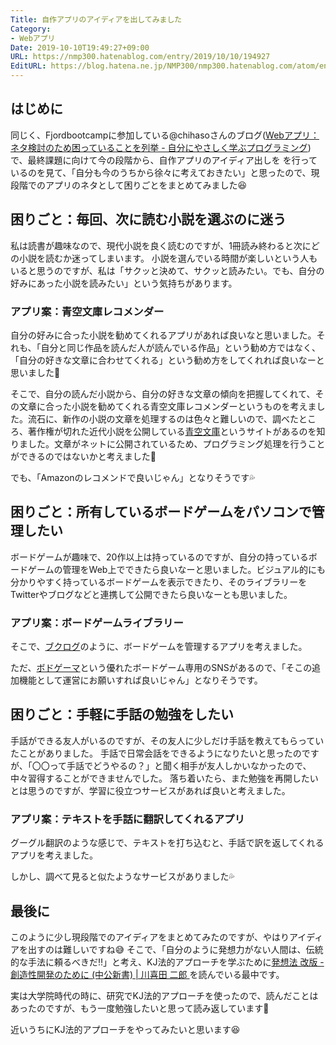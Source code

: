 ```yaml
---
Title: 自作アプリのアイディアを出してみました
Category:
- Webアプリ
Date: 2019-10-10T19:49:27+09:00
URL: https://nmp300.hatenablog.com/entry/2019/10/10/194927
EditURL: https://blog.hatena.ne.jp/NMP300/nmp300.hatenablog.com/atom/entry/26006613447451593
---
```




## はじめに
同じく、Fjordbootcampに参加している@chihasoさんのブログ([Webアプリ：ネタ検討のため困っていることを列挙 \- 自分にやさしく学ぶプログラミング](https://chihaso.hatenablog.com/entry/2019/10/01/135428))で、最終課題に向けて今の段階から、自作アプリのアイディア出しを
を行っているのを見て、「自分も今のうちから徐々に考えておきたい」と思ったので、現段階でのアプリのネタとして困りごとをまとめてみました😆

## 困りごと：毎回、次に読む小説を選ぶのに迷う

私は読書が趣味なので、現代小説を良く読むのですが、1冊読み終わると次にどの小説を読むか迷ってしまいます。
小説を選んでいる時間が楽しいという人もいると思うのですが、私は「サクッと決めて、サクッと読みたい。でも、自分の好みにあった小説を読みたい」という気持ちがあります。

### アプリ案：青空文庫レコメンダー

自分の好みに合った小説を勧めてくれるアプリがあれば良いなと思いました。それも、「自分と同じ作品を読んだ人が読んでいる作品」という勧め方ではなく、「自分の好きな文章に合わせてくれる」という勧め方をしてくれれば良いなーと思いました🤔

そこで、自分の読んだ小説から、自分の好きな文章の傾向を把握してくれて、その文章に合った小説を勧めてくれる青空文庫レコメンダーというものを考えました。流石に、新作の小説の文章を処理するのは色々と難しいので、調べたところ、著作権が切れた近代小説を公開している[青空文庫](https://www.aozora.gr.jp)というサイトがあるのを知りました。文章がネットに公開されているため、プログラミング処理を行うことができるのではないかと考えました💪

でも、「Amazonのレコメンドで良いじゃん」となりそうです💦

## 困りごと：所有しているボードゲームをパソコンで管理したい

ボードゲームが趣味で、20作以上は持っているのですが、自分の持っているボードゲームの管理をWeb上でできたら良いなーと思いました。ビジュアル的にも分かりやすく持っているボードゲームを表示できたり、そのライブラリーをTwitterやブログなどと連携して公開できたら良いなーとも思いました。

### アプリ案：ボードゲームライブラリー

そこで、[ブクログ](https://booklog.jp/)のように、ボードゲームを管理するアプリを考えました。

ただ、[ボドゲーマ](https://bodoge.hoobby.net)という優れたボードゲーム専用のSNSがあるので、「そこの追加機能として運営にお願いすれば良いじゃん」となりそうです。

## 困りごと：手軽に手話の勉強をしたい

手話ができる友人がいるのですが、その友人に少しだけ手話を教えてもらっていたことがありました。
手話で日常会話をできるようになりたいと思ったのですが、「〇〇って手話でどうやるの？」と聞く相手が友人しかいなかったので、中々習得することができませんでした。
落ち着いたら、また勉強を再開したいとは思うのですが、学習に役立つサービスがあれば良いと考えました。

### アプリ案：テキストを手話に翻訳してくれるアプリ

グーグル翻訳のような感じで、テキストを打ち込むと、手話で訳を返してくれるアプリを考えました。

しかし、調べて見ると似たようなサービスがありました💦

## 最後に

このように少し現段階でのアイディアをまとめてみたのですが、やはりアイディアを出すのは難しいですね😅
そこで、「自分のように発想力がない人間は、伝統的な手法に頼るべきだ‼️」と考え、KJ法的アプローチを学ぶために[発想法 改版 \- 創造性開発のために \(中公新書\) \| 川喜田 二郎 ](https://www.amazon.co.jp/%E7%99%BA%E6%83%B3%E6%B3%95-%E6%94%B9%E7%89%88-%E5%89%B5%E9%80%A0%E6%80%A7%E9%96%8B%E7%99%BA%E3%81%AE%E3%81%9F%E3%82%81%E3%81%AB-%E5%B7%9D%E5%96%9C%E7%94%B0-%E4%BA%8C%E9%83%8E/dp/4121801369)を読んでいる最中です。

実は大学院時代の時に、研究でKJ法的アプローチを使ったので、読んだことはあったのですが、もう一度勉強したいと思って読み返しています💪

近いうちにKJ法的アプローチをやってみたいと思います😆
